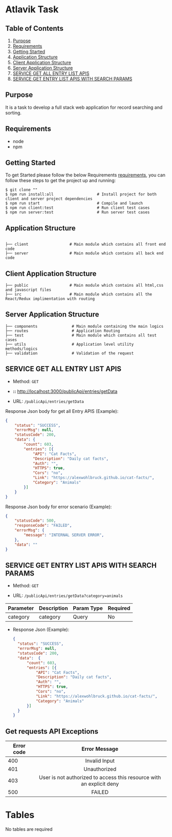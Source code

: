 # Atlavik Task

## Table of Contents

1. [Purpose](#purpose)
2. [Requirements](#requirements)
3. [Getting Started](#getting-started)
4. [Application Structure](#application-structure)
5. [Client Application Structure](#client-application-structure)
6. [Server Application Structure](#server-application-structure)
7. [SERVICE GET ALL ENTRY LIST APIS](#service-get-entry-apis)
8. [SERVICE GET ENTRY LIST APIS WITH SEARCH PARAMS](#service-get-list-entry-apis-with-params)


## Purpose

It is a task to develop a full stack web application for record searching and sorting.

## Requirements

- node
- npm

## Getting Started

To get Started please follow the below Requirements
[requirements](#requirements), you can follow these steps to get the project up and running:

```window
$ git clone ""
$ npm run install:all                   # Install project for both client and server project dependencies
$ npm run start                         # Compile and launch
$ npm run client:test                   # Run client test cases
$ npm run server:test                   # Run server test cases
```

## Application Structure

```

├── client                  # Main module which contains all front end code
├── server                  # Main module which contains all back end code
```
## Client Application Structure
```
├── public                  # Main module which contains all html,css and javascript files
├── src                     # Main module which contains all the React/Redux implimentation with routing

```
## Server Application Structure
```
├── components               # Main module containing the main logics
├── routes                   # Application Routing
├── test                     # Main module which contains all test cases
├── utils                    # Application level utility methods/logics
├── validation               # Validation of the request
```


## SERVICE GET ALL ENTRY LIST APIS

- Method: `GET`

- **::** <http://localhost:3000/publicApi/entries/getData>

- URL: `/publicApi/entries/getData`



Response Json body for get all Entry APIS (Example):

```json
{
	"status": "SUCCESS",
	"errorMsg": null,
	"statusCode": 200,
	"data": {
		"count": 603,
		"entries": [{
			"API": "Cat Facts",
			"Description": "Daily cat facts",
			"Auth": "",
			"HTTPS": true,
			"Cors": "no",
			"Link": "https://alexwohlbruck.github.io/cat-facts/",
			"Category": "Animals"
		}]
	}
}

```
Response Json body for error scenario (Example):

```json
{
    "statusCode": 500,
    "responseCode": "FAILED",
    "errorMsg": {
        "message": "INTERNAL SERVER ERROR",
    },
    "data": ""
}
```


## SERVICE GET ENTRY LIST APIS WITH SEARCH PARAMS

- Method: `GET`

- URL: `/publicApi/entries/getData?category=animals`

| Parameter  | Description             | Param Type| Required  |
|------------|-------------------------|-----------|-----------|
| category   | category                | Query      |  No      |

- Response Json (Example):

  ```json
  {
	"status": "SUCCESS",
	"errorMsg": null,
	"statusCode": 200,
    "data":  {
		"count": 603,
		"entries": [{
			"API": "Cat Facts",
			"Description": "Daily cat facts",
			"Auth": "",
			"HTTPS": true,
			"Cors": "no",
			"Link": "https://alexwohlbruck.github.io/cat-facts/",
			"Category": "Animals"
		}]
	}
  }
  ```

## Get requests API Exceptions

Error code |                         Error Message
---------- | :-----------------------------------------------------------:
400        |                    Invalid Input
401        |                    Unauthorized
403        |                    User is not authorized to access this resource with an explicit deny
500        |                    FAILED



# Tables
No tables are required
